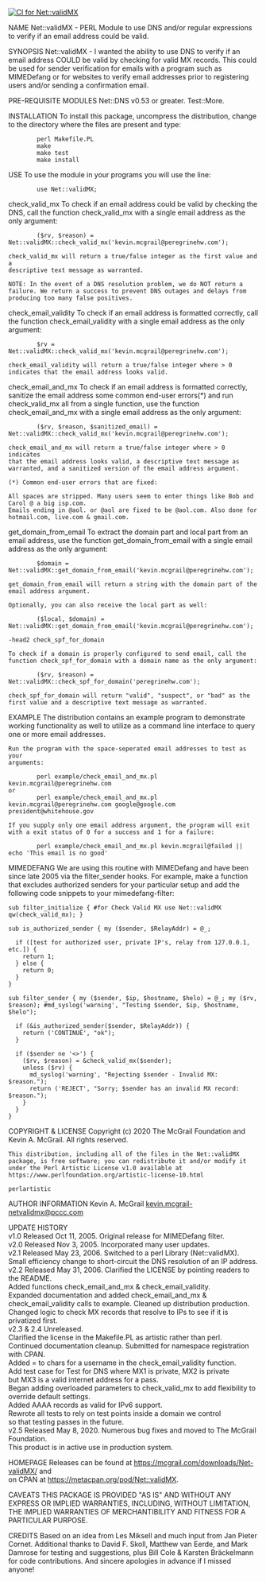 [![CI for Net::validMX](https://github.com/The-McGrail-Foundation/Net-validMX/actions/workflows/main.yml/badge.svg)](https://github.com/The-McGrail-Foundation/Net-validMX/actions/workflows/main.yml)

NAME
    Net::validMX - PERL Module to use DNS and/or regular expressions to
    verify if an email address could be valid.

SYNOPSIS
    Net::validMX - I wanted the ability to use DNS to verify if an email
    address COULD be valid by checking for valid MX records. This could be
    used for sender verification for emails with a program such as
    MIMEDefang or for websites to verify email addresses prior to
    registering users and/or sending a confirmation email.

PRE-REQUISITE MODULES
    Net::DNS v0.53 or greater. Test::More.

INSTALLATION
    To install this package, uncompress the distribution, change to the
    directory where the files are present and type:

            perl Makefile.PL
            make
            make test
            make install

USE
    To use the module in your programs you will use the line:

            use Net::validMX;

  check_valid_mx
    To check if an email address could be valid by checking the DNS, call
    the function check_valid_mx with a single email address as the only
    argument:

            ($rv, $reason) = Net::validMX::check_valid_mx('kevin.mcgrail@peregrinehw.com');

    check_valid_mx will return a true/false integer as the first value and a
    descriptive text message as warranted.

    NOTE: In the event of a DNS resolution problem, we do NOT return a
    failure. We return a success to prevent DNS outages and delays from
    producing too many false positives.

  check_email_validity
    To check if an email address is formatted correctly, call the function
    check_email_validity with a single email address as the only argument:

            $rv = Net::validMX::check_valid_mx('kevin.mcgrail@peregrinehw.com');

    check_email_validity will return a true/false integer where > 0
    indicates that the email address looks valid.

  check_email_and_mx
    To check if an email address is formatted correctly, sanitize the email
    address some common end-user errors(*) and run check_valid_mx all from a
    single function, use the function check_email_and_mx with a single email
    address as the only argument:

            ($rv, $reason, $sanitized_email) = Net::validMX::check_valid_mx('kevin.mcgrail@peregrinehw.com');

    check_email_and_mx will return a true/false integer where > 0 indicates
    that the email address looks valid, a descriptive text message as
    warranted, and a sanitized version of the email address argument.

    (*) Common end-user errors that are fixed:

    All spaces are stripped. Many users seem to enter things like Bob and
    Carol @ a big isp.com.
    Emails ending in @aol. or @aol are fixed to be @aol.com. Also done for
    hotmail.com, live.com & gmail.com.

  get_domain_from_email
    To extract the domain part and local part from an email address, use the
    function get_domain_from_email with a single email address as the only
    argument:

            $domain = Net::validMX::get_domain_from_email('kevin.mcgrail@peregrinehw.com');

    get_domain_from_email will return a string with the domain part of the
    email address argument.

    Optionally, you can also receive the local part as well:

            ($local, $domain) = Net::validMX::get_domain_from_email('kevin.mcgrail@peregrinehw.com');

    -head2 check_spf_for_domain

    To check if a domain is properly configured to send email, call the
    function check_spf_for_domain with a domain name as the only argument:

            ($rv, $reason) = Net::validMX::check_spf_for_domain('peregrinehw.com');

    check_spf_for_domain will return "valid", "suspect", or "bad" as the
    first value and a descriptive text message as warranted.

  EXAMPLE
    The distribution contains an example program to demonstrate working
    functionality as well to utilize as a command line interface to query
    one or more email addresses.

    Run the program with the space-seperated email addresses to test as your
    arguments:

            perl example/check_email_and_mx.pl kevin.mcgrail@peregrinehw.com 
    or
            perl example/check_email_and_mx.pl kevin.mcgrail@peregrinehw.com google@google.com president@whitehouse.gov

    If you supply only one email address argument, the program will exit
    with a exit status of 0 for a success and 1 for a failure:

            perl example/check_email_and_mx.pl kevin.mcgrail@failed || echo 'This email is no good'     

  MIMEDEFANG
    We are using this routine with MIMEDefang and have been since late 2005
    via the filter_sender hooks. For example, make a function that excludes
    authorized senders for your particular setup and add the following code
    snippets to your mimedefang-filter:

    sub filter_initialize { #for Check Valid MX use Net::validMX
    qw(check_valid_mx); }

    sub is_authorized_sender { my ($sender, $RelayAddr) = @_;

      if ([test for authorized user, private IP's, relay from 127.0.0.1, etc.]) {
        return 1;
      } else {
        return 0;
      }
    }

    sub filter_sender { my ($sender, $ip, $hostname, $helo) = @_; my ($rv,
    $reason); #md_syslog('warning', "Testing $sender, $ip, $hostname,
    $helo");

      if (&is_authorized_sender($sender, $RelayAddr)) {
        return ('CONTINUE', "ok");
      }

      if ($sender ne '<>') {
        ($rv, $reason) = &check_valid_mx($sender);
        unless ($rv) {
          md_syslog('warning', "Rejecting $sender - Invalid MX: $reason.");
          return ('REJECT', "Sorry; $sender has an invalid MX record: $reason.");
        }
      }
    }

COPYRIGHT & LICENSE
    Copyright (c) 2020 The McGrail Foundation and Kevin A. McGrail. All
    rights reserved.

    This distribution, including all of the files in the Net::validMX
    package, is free software; you can redistribute it and/or modify it
    under the Perl Artistic License v1.0 available at
    https://www.perlfoundation.org/artistic-license-10.html

    perlartistic

AUTHOR INFORMATION
    Kevin A. McGrail kevin.mcgrail-netvalidmx@pccc.com

UPDATE HISTORY  
    v1.0 Released Oct 11, 2005. Original release for MIMEDefang filter.  
    v2.0 Released Nov 3, 2005. Incorporated many user updates.  
    v2.1 Released May 23, 2006. Switched to a perl Library (Net::validMX).  
    Small efficiency change to short-circuit the DNS resolution of an IP address.    
    v2.2 Released May 31, 2006. Clarified the LICENSE by pointing readers to the README.  
    Added functions check_email_and_mx & check_email_validity.  
    Expanded documentation and added check_email_and_mx &  
    check_email_validity calls to example. Cleaned up distribution production.  
    Changed logic to check MX records that resolve to IPs to see if it is privatized first.  
    v2.3 & 2.4 Unreleased.  
    Clarified the license in the Makefile.PL as artistic rather than perl.  
    Continued documentation cleanup. Submitted for namespace registration with CPAN.  
    Added = to chars for a username in the check_email_validity function.  
    Add test case for Test for DNS where MX1 is private, MX2 is private   
    but MX3 is a valid internet address for a pass.  
    Began adding overloaded parameters to check_valid_mx to add flexibility to override default settings.  
    Added AAAA records as valid for IPv6 support.  
    Rewrote all tests to rely on test points inside a domain we control   
    so that testing passes in the future.  
    v2.5 Released May 8, 2020. Numerous bug fixes and moved to The McGrail  
    Foundation.  
    This product is in active use in production system.  

HOMEPAGE
    Releases can be found at https://mcgrail.com/downloads/Net-validMX/ and  
    on CPAN at https://metacpan.org/pod/Net::validMX.

CAVEATS
    THIS PACKAGE IS PROVIDED "AS IS" AND WITHOUT ANY EXPRESS OR IMPLIED
    WARRANTIES, INCLUDING, WITHOUT LIMITATION, THE IMPLIED WARRANTIES OF
    MERCHANTIBILITY AND FITNESS FOR A PARTICULAR PURPOSE.

CREDITS
    Based on an idea from Les Miksell and much input from Jan Pieter Cornet.
    Additional thanks to David F. Skoll, Matthew van Eerde, and Mark Damrose
    for testing and suggestions, plus Bill Cole & Karsten Bräckelmann for
    code contributions. And sincere apologies in advance if I missed anyone!


